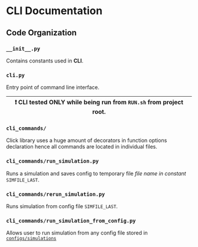 # CLI Documentation

## Code Organization

### `__init__.py` 

Contains constants used in **CLI**.

### `cli.py`

Entry point of command line interface.

 ❗  CLI tested ONLY while being run from `RUN.sh` from project root.  |
|-----------------------------------------|


### `cli_commands/`

Click library uses a huge amount of decorators in function options declaration hence all commands are located in individual files.

### `cli_commands/run_simulation.py`

Runs a simulation and saves config to temporary file _file name in constant_ `SIMFILE_LAST`.

### `cli_commands/rerun_simulation.py`

Runs simulation from config file `SIMFILE_LAST`.

### `cli_commands/run_simulation_from_config.py`

Allows user to run simulation from any config file stored in [`configs/simulations`](../config/simulations)
